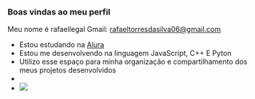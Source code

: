 ### Boas vindas ao meu perfil

Meu nome é rafaellegal
Gmail: rafaeltorresdasilva06@gmail.com

- Estou estudando na [Alura](https://www.alura.com.br)
- Estou me desenvolvendo na linguagem JavaScript, C++ E Pyton
- Utilizo esse espaço para minha organização e compartilhamento dos meus projetos desenvolvidos
- 
- ![](https://media1.tenor.com/m/ZUT9ceWRpzkAAAAd/carlinhos-dalva.gif)




